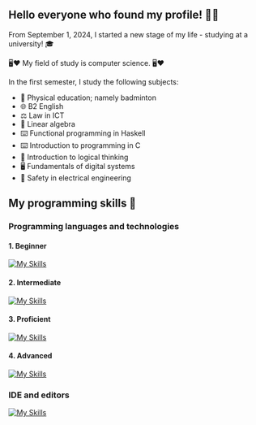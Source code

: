 ## Hello everyone who found my profile! 👋😅

From September 1, 2024, I started a new stage of my life - studying at a university! 🎓

🖥️❤️ My field of study is computer science. 🖥️❤️

In the first semester, I study the following subjects:
  - 🏸 Physical education; namely badminton
  - 🌐 B2 English
  - ⚖️ Law in ICT
  - 🧮 Linear algebra
  - ⌨️ Functional programming in Haskell
  - ⌨️ Introduction to programming in C
  - 💭 Introduction to logical thinking
  - 🖥️ Fundamentals of digital systems
  - 🔌 Safety in electrical engineering

## My programming skills 💪
### Programming languages and technologies
#### 1. Beginner
[![My Skills](https://skillicons.dev/icons?i=autocad,azure,bootstrap,c,cs,cpp,css,django,figma,git,github,haskell,html,java,js,ai,kali,linux,mysql,nodejs,npm,obsidian,ps,php,postman,powershell,py,react,redux,ubuntu,unity,vim,visualstudio,vscode,windows,wordpress)](https://skillicons.dev)
#### 2. Intermediate
[![My Skills](https://skillicons.dev/icons?i=arduino,autocad,azure,bootstrap,c,cs,cpp,css,django,figma,git,github,haskell,html,java,js,ai,kali,linux,mysql,nodejs,npm,obsidian,ps,php,postman,powershell,py,react,redux,ubuntu,unity,vim,visualstudio,vscode,windows,wordpress)](https://skillicons.dev)
#### 3. Proficient
[![My Skills](https://skillicons.dev/icons?i=androidstudio,arduino,autocad,azure,bootstrap,c,cs,cpp,css,django,figma,git,github,haskell,html,java,js,ai,kali,linux,mysql,nodejs,npm,obsidian,ps,php,postman,powershell,py,react,redux,ubuntu,unity,vim,visualstudio,vscode,windows,wordpress)](https://skillicons.dev)
#### 4. Advanced
[![My Skills](https://skillicons.dev/icons?i=androidstudio,arduino,autocad,azure,bootstrap,c,cs,cpp,css,django,figma,git,github,haskell,html,java,js,ai,kali,linux,mysql,nodejs,npm,obsidian,ps,php,postman,powershell,py,react,redux,ubuntu,unity,vim,visualstudio,vscode,windows,wordpress)](https://skillicons.dev)
### IDE and editors
[![My Skills](https://skillicons.dev/icons?i=androidstudio,obsidian,powershell,vim,visualstudio,vscode)](https://skillicons.dev)
